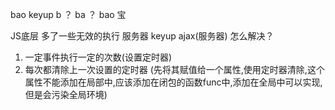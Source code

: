 bao keyup
b   ？
ba  ？
bao 宝

JS底层  多了一些无效的执行
服务器 keyup ajax(服务器)
怎么解决？ 
1. 一定事件执行一定的次数(设置定时器)
2. 每次都清除上一次设置的定时器
  (先将其赋值给一个属性,使用定时器清除,这个属性不能添加在局部中,应该添加在闭包的函数func中,添加在全局中可以实现,但是会污染全局环境)